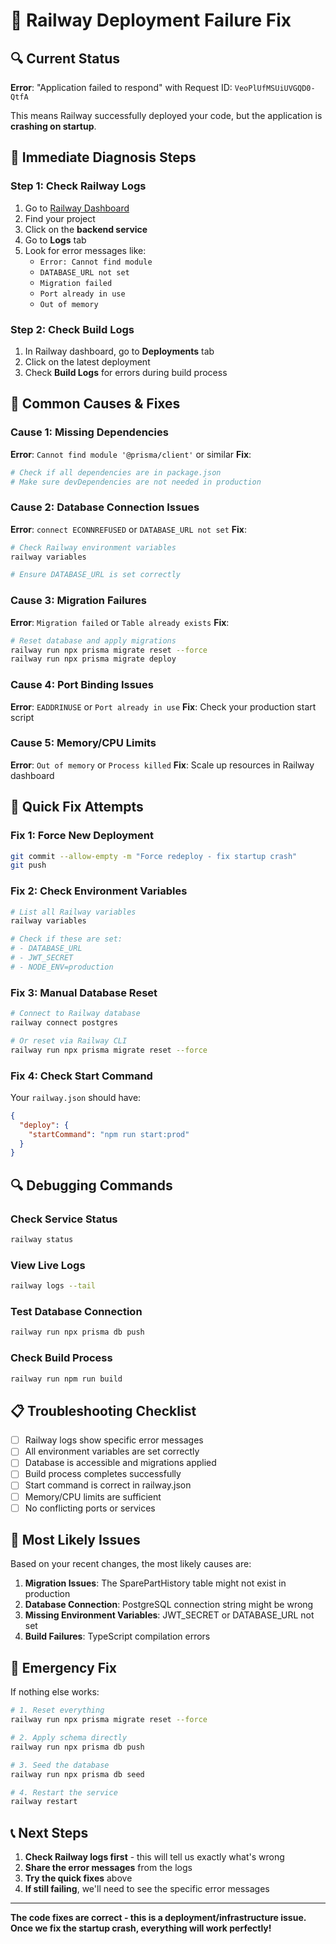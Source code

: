 # 🚨 Railway Deployment Failure Fix

## 🔍 Current Status
**Error**: "Application failed to respond" with Request ID: `VeoPlUfMSUiUVGQD0-QtfA`

This means Railway successfully deployed your code, but the application is **crashing on startup**.

## 🔧 Immediate Diagnosis Steps

### Step 1: Check Railway Logs
1. Go to [Railway Dashboard](https://railway.app/dashboard)
2. Find your project
3. Click on the **backend service**
4. Go to **Logs** tab
5. Look for error messages like:
   - `Error: Cannot find module`
   - `DATABASE_URL not set`
   - `Migration failed`
   - `Port already in use`
   - `Out of memory`

### Step 2: Check Build Logs
1. In Railway dashboard, go to **Deployments** tab
2. Click on the latest deployment
3. Check **Build Logs** for errors during build process

## 🚨 Common Causes & Fixes

### Cause 1: Missing Dependencies
**Error**: `Cannot find module '@prisma/client'` or similar
**Fix**: 
```bash
# Check if all dependencies are in package.json
# Make sure devDependencies are not needed in production
```

### Cause 2: Database Connection Issues
**Error**: `connect ECONNREFUSED` or `DATABASE_URL not set`
**Fix**:
```bash
# Check Railway environment variables
railway variables

# Ensure DATABASE_URL is set correctly
```

### Cause 3: Migration Failures
**Error**: `Migration failed` or `Table already exists`
**Fix**:
```bash
# Reset database and apply migrations
railway run npx prisma migrate reset --force
railway run npx prisma migrate deploy
```

### Cause 4: Port Binding Issues
**Error**: `EADDRINUSE` or `Port already in use`
**Fix**: Check your production start script

### Cause 5: Memory/CPU Limits
**Error**: `Out of memory` or `Process killed`
**Fix**: Scale up resources in Railway dashboard

## 🚀 Quick Fix Attempts

### Fix 1: Force New Deployment
```bash
git commit --allow-empty -m "Force redeploy - fix startup crash"
git push
```

### Fix 2: Check Environment Variables
```bash
# List all Railway variables
railway variables

# Check if these are set:
# - DATABASE_URL
# - JWT_SECRET  
# - NODE_ENV=production
```

### Fix 3: Manual Database Reset
```bash
# Connect to Railway database
railway connect postgres

# Or reset via Railway CLI
railway run npx prisma migrate reset --force
```

### Fix 4: Check Start Command
Your `railway.json` should have:
```json
{
  "deploy": {
    "startCommand": "npm run start:prod"
  }
}
```

## 🔍 Debugging Commands

### Check Service Status
```bash
railway status
```

### View Live Logs
```bash
railway logs --tail
```

### Test Database Connection
```bash
railway run npx prisma db push
```

### Check Build Process
```bash
railway run npm run build
```

## 📋 Troubleshooting Checklist

- [ ] Railway logs show specific error messages
- [ ] All environment variables are set correctly
- [ ] Database is accessible and migrations applied
- [ ] Build process completes successfully
- [ ] Start command is correct in railway.json
- [ ] Memory/CPU limits are sufficient
- [ ] No conflicting ports or services

## 🎯 Most Likely Issues

Based on your recent changes, the most likely causes are:

1. **Migration Issues**: The SparePartHistory table might not exist in production
2. **Database Connection**: PostgreSQL connection string might be wrong
3. **Missing Environment Variables**: JWT_SECRET or DATABASE_URL not set
4. **Build Failures**: TypeScript compilation errors

## 🚨 Emergency Fix

If nothing else works:

```bash
# 1. Reset everything
railway run npx prisma migrate reset --force

# 2. Apply schema directly
railway run npx prisma db push

# 3. Seed the database
railway run npx prisma db seed

# 4. Restart the service
railway restart
```

## 📞 Next Steps

1. **Check Railway logs first** - this will tell us exactly what's wrong
2. **Share the error messages** from the logs
3. **Try the quick fixes** above
4. **If still failing**, we'll need to see the specific error messages

---

**The code fixes are correct - this is a deployment/infrastructure issue. Once we fix the startup crash, everything will work perfectly!**
